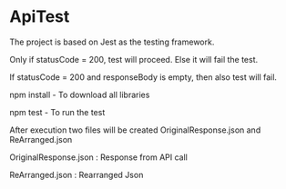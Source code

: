 # ApiTest

The project is based on Jest as the testing framework.

Only if statusCode = 200, test will proceed. Else it will fail the test.

If statusCode = 200 and responseBody is empty, then also test will fail.


npm install  - To download all libraries

npm test - To run the test


After execution two files will be created OriginalResponse.json and ReArranged.json

OriginalResponse.json  : Response from API call

ReArranged.json : Rearranged Json


